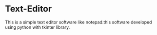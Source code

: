 # Text-Editor
 This is a simple text editor software like notepad.this software developed using python with tkinter library.
